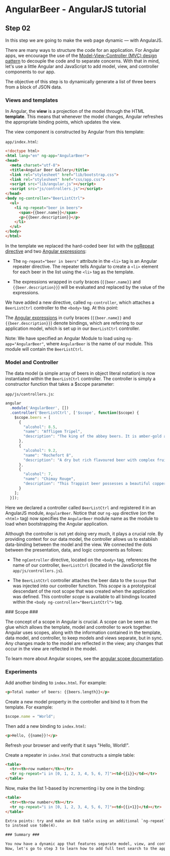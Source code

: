 # AngularBeer - AngularJS tutorial #

## Step 02 ##

In this step we are going to make the web page dynamic — with AngularJS.

There are many ways to structure the code for an application. For Angular apps, we encourage the use of the [Model-View-Controller (MVC) design pattern](http://en.wikipedia.org/wiki/Model%E2%80%93View%E2%80%93Controller) to decouple the code and to separate concerns. With that in mind, let's use a little Angular and JavaScript to add model, view, and controller components to our app.

The objective of this step is to dynamically generate a list of three beers from a block of JSON data.

### Views and templates ###

In Angular, the **view** is a projection of the model through the HTML **template**. This means that whenever the model changes, Angular refreshes the appropriate binding points, which updates the view.

The view component is constructed by Angular from this template:

`app/index.html`:

```html
<!doctype html>
<html lang="en" ng-app="AngularBeer">
<head>
  <meta charset="utf-8">
  <title>Angular Beer Gallery</title>
  <link rel="stylesheet" href="lib/bootstrap.css">
  <link rel="stylesheet" href="css/app.css">
  <script src="lib/angular.js"></script>
  <script src="js/controllers.js"></script>
</head>
<body ng-controller="BeerListCtrl">
  <ul>
    <li ng-repeat="beer in beers">
      <span>{{beer.name}}</span>
      <p>{{beer.description}}</p>
    </li>
  </ul>
</body>
</html>
```

In the template we replaced the hard-coded beer list with the [ngRepeat directive](https://docs.angularjs.org/api/ng/directive/ngRepeat) 
and two [Angular expressions](https://docs.angularjs.org/guide/expression):   

* The `ng-repeat="beer in beers"` attribute in the `<li>` tag is an Angular repeater directive. 
  The repeater tells Angular to create a `<li>` element for each beer in the list using the `<li>` tag as the template.

* The expressions wrapped in curly braces (`{{beer.name}}` and `{{beer.description}}`) will be evaluated and replaced by 
  the value of the expressions.

We have added a new directive, called `ng-controller`, which attaches a `BeerListCtrl` controller to the `<body>` tag. At this point:

The [Angular expressions](https://docs.angularjs.org/guide/expression) in curly braces (`{{beer.name}}` and `{{beer.description}}`) denote bindings, which are referring to our application model, which is set up in our `BeerListCtrl` controller.

Note: We have specified an Angular Module to load using `ng-app="AngularBeer"`, where `AngularBeer` is the name of our module. This module will contain the `BeerListCtrl`.   


### Model and Controller ##

The data model (a simple array of beers in object literal notation) is now instantiated within the `BeerListCtrl` controller. The controller is simply a constructor function that takes a $scope parameter:

`app/js/controllers.js`:

```javascript
angular
  .module('AngularBeer', [])
  .controller('BeerListCtrl', ['$scope', function($scope) {
    $scope.beers = [
      {
        "alcohol": 8.5,
        "name": "Affligem Tripel",
        "description": "The king of the abbey beers. It is amber-gold and pours with a deep head and original aroma, delivering a complex, full bodied flavour. Pure enjoyment! Secondary fermentation in the bottle."
      },
      {
        "alcohol": 9.2,
        "name": "Rochefort 8",
        "description": "A dry but rich flavoured beer with complex fruity and spicy flavours."
      },
      {
        "alcohol": 7,
        "name": "Chimay Rouge",
        "description": "This Trappist beer possesses a beautiful coppery colour that makes it particularly attractive. Topped with a creamy head, it gives off a slight fruity apricot smell from the fermentation. The aroma felt in the mouth is a balance confirming the fruit nuances revealed to the sense of smell. This traditional Belgian beer is best savoured at cellar temperature "
      }
    ];
  }]);
```

Here we declared a controller called `BeerListCtrl` and registered it in an AngularJS module, `AngularBeer`. Notice that our `ng-app` directive (on the `<html>` tag) now specifies the `AngularBeer` module name as the module to load when bootstrapping the Angular application.

Although the controller is not yet doing very much, it plays a crucial role. By providing context for our data model, the controller allows us to establish data-binding between the model and the view. We connected the dots between the presentation, data, and logic components as follows:

* The `ngController` directive, located on the `<body>` tag, references the name of our controller, `BeerListCtrl` (located in the JavaScript file `app/js/controllers.js`).

* The `BeerListCtrl` controller attaches the beer data to the `$scope` that was injected into our controller function. This *scope* is a prototypical descendant of the root scope that was created when the application was defined. This controller *scope* is available to all bindings located within the `<body ng-controller="BeerListCtrl">` tag.


### Scope ###

The concept of a scope in Angular is crucial. A scope can be seen as the glue which allows the template, model and controller to work together. Angular uses scopes, along with the information contained in the template, data model, and controller, to keep models and views separate, but in sync. Any changes made to the model are reflected in the view; any changes that occur in the view are reflected in the model.

To learn more about Angular scopes, see the [angular scope documentation](https://docs.angularjs.org/api/ng/type/$rootScope.Scope).


### Experiments ###

Add another binding to `index.html`. For example:

```html
<p>Total number of beers: {{beers.length}}</p>
```

Create a new model property in the controller and bind to it from the template. For example:

```javascript
$scope.name = "World";
```

Then add a new binding to `index.html`:

```html
<p>Hello, {{name}}!</p>
```

Refresh your browser and verify that it says "Hello, World!".

Create a repeater in `index.html` that constructs a simple table:

```html
<table>
  <tr><th>row number</th></tr>
  <tr ng-repeat="i in [0, 1, 2, 3, 4, 5, 6, 7]"><td>{{i}}</td></tr>
</table>
```

Now, make the list 1-based by incrementing i by one in the binding:

```html
<table>
  <tr><th>row number</th></tr>
  <tr ng-repeat="i in [0, 1, 2, 3, 4, 5, 6, 7]"><td>{{i+1}}</td></tr>
</table>

Extra points: try and make an 8x8 table using an additional `ng-repeat`.
to instead use toBe(4).

### Summary ###

You now have a dynamic app that features separate model, view, and controller components. 
Now, let's go to step 3 to learn how to add full text search to the app.